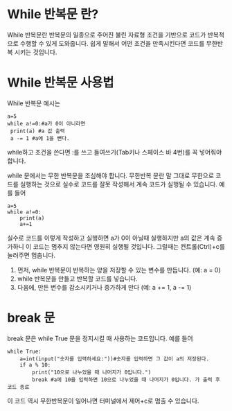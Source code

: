 # While 반복문 란?
While 반복문란 반복문의 일종으로 주어진 불린 자료형 조건을 기반으로 코드가 반복적으로 수행할 수 있게 도와줍니다.
쉽게 말해서 어떤 조건을 만족시킨다면 코드를 무한반복 시키는 것입니다.

# While 반복문 사용법
While 반복문 예시는
```
a=5
while a!=0:#a가 0이 아니라면
 print(a) #a 값 출력
 a -= 1 #a에 1을 뺀다.
```
while하고 조건을 쓴다면 :를 쓰고 들여쓰기(Tab키나 스페이스 바 4번)를 꼭 넣어줘야 합니다.

while 문에서는 무한 반복문을 조심해야 합니다. 무한반복 문란 말 그대로 무한으로 코드를 실행하는 것으로 실수로 코드를 잘못 작성해서 계속 코드가 실행될 수 있습니다. 예를 들어
```
a=5
while a!=0:
    print(a)
    a+=1
```
실수로 코드를 이렇게 작성하고 실행하면 a가 0이 아닐때 실행하지만 a의 값은 계속 증가하니 이 코드는 멈추지 않는다면 영원히 실행될 것입니다. 그럴때는  컨트롤(Ctrl)+c를 눌러주면 멈춥니다.

1. 먼저, while 반복문이 반복하는 양을 저장할 수 있는 변수를 만듭니다. (예: a = 0)
2. while 반복문을 만들고 반복할 코드를 넣습니다.
3. 다음에, 만든 변수를 감소시키거나 증가하게 만다 (예: a += 1, a -= 1)

# break 문
break 문은 while True 문을 정지시킬 때 사용하는 코드입니다. 예를 들어
```
while True:
    a=int(input("숫자를 입력하세요:"))#숫자를 입력하면 그 값이 a의 저장된다.
    if a % 10:
        print("10으로 나누었을 때 나머지가 0입니다.")
        break #a에 10을 입력하면 10으로 나누었을 때 나머지가 0입니다. 가 출력 후 코드 종료
```

이 코드 역시 무한반복문이 일어나면 터미널에서 제어+c로 멈출 수 있습니다.
